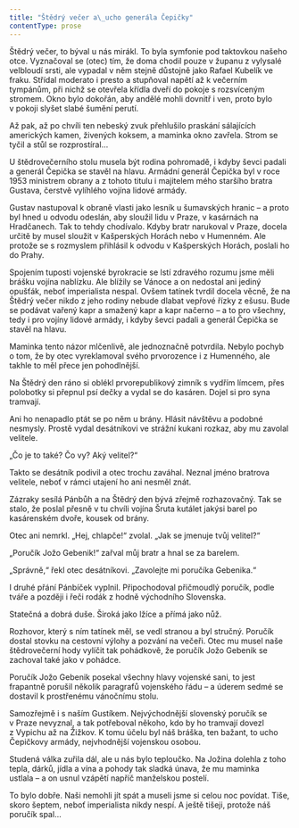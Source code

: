 ```yaml
---
title: "Štědrý večer a\_ucho generála Čepičky"
contentType: prose
---
```


Štědrý večer, to býval u nás mirákl. To byla symfonie pod taktovkou našeho otce. Vyznačoval se (otec) tím, že doma chodil pouze v županu z vylysalé velbloudí srsti, ale vypadal v něm stejně důstojně jako Rafael Kubelík ve fraku. Střídal moderato i presto a stupňoval napětí až k večerním tympánům, při nichž se otevřela křídla dveří do pokoje s rozsvíceným stromem. Okno bylo dokořán, aby andělé mohli dovnitř i ven, proto bylo v pokoji slyšet slabé šumění perutí.

Až pak, až po chvíli ten nebeský zvuk přehlušilo praskání sálajících amerických kamen, živených koksem, a maminka okno zavřela. Strom se tyčil a stůl se rozprostíral…

U štědrovečerního stolu musela být rodina pohromadě, i kdyby ševci padali a generál Čepička se stavěl na hlavu. Armádní generál Čepička byl v roce 1953 ministrem obrany a z tohoto titulu i majitelem mého staršího bratra Gustava, čerstvě vylíhlého vojína lidové armády.

Gustav nastupoval k obraně vlasti jako lesník u šumavských hranic – a proto byl hned u odvodu odeslán, aby sloužil lidu v Praze, v kasárnách na Hradčanech. Tak to tehdy chodívalo. Kdyby bratr narukoval v Praze, docela určitě by musel sloužit v Kašperských Horách nebo v Humenném. Ale protože se s rozmyslem přihlásil k odvodu v Kašperských Horách, poslali ho do Prahy.

Spojením tuposti vojenské byrokracie se lstí zdravého rozumu jsme měli brášku vojína nablízku. Ale blížily se Vánoce a on nedostal ani jediný opušťák, neboť imperialista nespal. Ovšem tatínek tvrdil docela věcně, že na Štědrý večer nikdo z jeho rodiny nebude dlabat vepřové řízky z ešusu. Bude se podávat vařený kapr a smažený kapr a kapr načerno – a to pro všechny, tedy i pro vojíny lidové armády, i kdyby ševci padali a generál Čepička se stavěl na hlavu.

Maminka tento názor mlčenlivě, ale jednoznačně potvrdila. Nebylo pochyb o tom, že by otec vyreklamoval svého prvorozence i z Humenného, ale takhle to měl přece jen pohodlnější.

Na Štědrý den ráno si oblékl prvorepublikový zimník s vydřím límcem, přes polobotky si přepnul psí dečky a vydal se do kasáren. Dojel si pro syna tramvají.

Ani ho nenapadlo ptát se po něm u brány. Hlásit návštěvu a podobné nesmysly. Prostě vydal desátníkovi ve strážní kukani rozkaz, aby mu zavolal velitele.

„Čo je to také? Čo vy? Aký velitel?“

Takto se desátník podivil a otec trochu zaváhal. Neznal jméno bratrova velitele, neboť v rámci utajení ho ani nesměl znát.

Zázraky sesílá Pánbůh a na Štědrý den bývá zřejmě rozhazovačný. Tak se stalo, že poslal přesně v tu chvíli vojína Šruta kutálet jakýsi barel po kasárenském dvoře, kousek od brány.

Otec ani nemrkl. „Hej, chlapče!“ zvolal. „Jak se jmenuje tvůj velitel?“

„Poručík Jožo Gebenik!“ zařval můj bratr a hnal se za barelem.

„Správně,“ řekl otec desátníkovi. „Zavolejte mi poručíka Gebenika.“

I druhé přání Pánbíček vyplnil. Připochodoval přičmoudlý poručík, podle tváře a později i řeči rodák z hodně východního Slovenska.

Statečná a dobrá duše. Široká jako lžíce a přímá jako nůž.

Rozhovor, který s ním tatínek měl, se vedl stranou a byl stručný. Poručík dostal stovku na cestovní výlohy a pozvání na večeři. Otec mu musel naše štědrovečerní hody vylíčit tak pohádkově, že poručík Jožo Gebenik se zachoval také jako v pohádce.

Poručík Jožo Gebenik posekal všechny hlavy vojenské sani, to jest frapantně porušil několik paragrafů vojenského řádu – a úderem sedmé se dostavil k prostřenému vánočnímu stolu.

Samozřejmě i s naším Gustíkem. Nejvýchodnější slovenský poručík se v Praze nevyznal, a tak potřeboval někoho, kdo by ho tramvají dovezl z Vypichu až na Žižkov. K tomu účelu byl náš bráška, ten bažant, to ucho Čepičkovy armády, nejvhodnější vojenskou osobou.

Studená válka zuřila dál, ale u nás bylo teploučko. Na Jožina dolehla z toho tepla, dárků, jídla a vína a pohody tak sladká únava, že mu maminka ustlala – a on usnul vzápětí napříč manželskou postelí.

To bylo dobře. Naši nemohli jít spát a museli jsme si celou noc povídat. Tiše, skoro šeptem, neboť imperialista nikdy nespí. A ještě tišeji, protože náš poručík spal…

